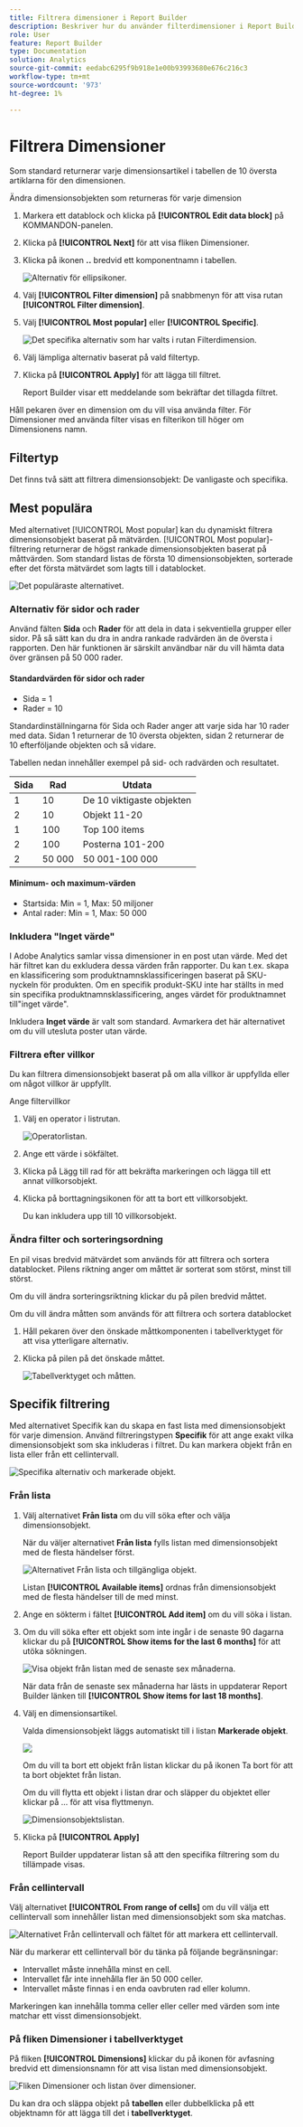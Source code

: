 ```yaml
---
title: Filtrera dimensioner i Report Builder
description: Beskriver hur du använder filterdimensioner i Report Builder
role: User
feature: Report Builder
type: Documentation
solution: Analytics
source-git-commit: eedabc6295f9b918e1e00b93993680e676c216c3
workflow-type: tm+mt
source-wordcount: '973'
ht-degree: 1%

---
```


# Filtrera Dimensioner

Som standard returnerar varje dimensionsartikel i tabellen de 10 översta artiklarna för den dimensionen.

Ändra dimensionsobjekten som returneras för varje dimension

1. Markera ett datablock och klicka på **[!UICONTROL Edit data block]** på KOMMANDON-panelen.

1. Klicka på **[!UICONTROL Next]** för att visa fliken Dimensioner.

1. Klicka på ikonen **..** bredvid ett komponentnamn i tabellen.

   ![Alternativ för ellipsikoner.](./assets/image27.png)

1. Välj **[!UICONTROL Filter dimension]** på snabbmenyn för att visa rutan **[!UICONTROL Filter dimension]**.

1. Välj **[!UICONTROL Most popular]** eller **[!UICONTROL Specific]**.

   ![Det specifika alternativ som har valts i rutan Filterdimension.](./assets/image28.png)

1. Välj lämpliga alternativ baserat på vald filtertyp.

1. Klicka på **[!UICONTROL Apply]** för att lägga till filtret.

   Report Builder visar ett meddelande som bekräftar det tillagda filtret.

Håll pekaren över en dimension om du vill visa använda filter. För Dimensioner med använda filter visas en filterikon till höger om Dimensionens namn.

## Filtertyp

Det finns två sätt att filtrera dimensionsobjekt: De vanligaste och specifika.

## Mest populära

Med alternativet [!UICONTROL Most popular] kan du dynamiskt filtrera dimensionsobjekt baserat på mätvärden. [!UICONTROL Most popular]-filtrering returnerar de högst rankade dimensionsobjekten baserat på måttvärden. Som standard listas de första 10 dimensionsobjekten, sorterade efter det första mätvärdet som lagts till i datablocket.

![Det populäraste alternativet.](./assets/image29.png)


### Alternativ för sidor och rader

Använd fälten **Sida** och **Rader** för att dela in data i sekventiella grupper eller sidor. På så sätt kan du dra in andra rankade radvärden än de översta i rapporten. Den här funktionen är särskilt användbar när du vill hämta data över gränsen på 50 000 rader.

#### Standardvärden för sidor och rader

- Sida = 1
- Rader = 10

Standardinställningarna för Sida och Rader anger att varje sida har 10 rader med data. Sidan 1 returnerar de 10 översta objekten, sidan 2 returnerar de 10 efterföljande objekten och så vidare.

Tabellen nedan innehåller exempel på sid- och radvärden och resultatet.

| Sida | Rad | Utdata |
|------|--------|----------------------|
| 1 | 10 | De 10 viktigaste objekten |
| 2 | 10 | Objekt 11-20 |
| 1 | 100 | Top 100 items |
| 2 | 100 | Posterna 101-200 |
| 2 | 50 000 | 50 001-100 000 |

#### Minimum- och maximum-värden

- Startsida: Min = 1, Max: 50 miljoner
- Antal rader: Min = 1, Max: 50 000

### Inkludera &quot;Inget värde&quot;

I Adobe Analytics samlar vissa dimensioner in en post utan värde. Med det här filtret kan du exkludera dessa värden från rapporter. Du kan t.ex. skapa en klassificering som produktnamnsklassificeringen baserat på SKU-nyckeln för produkten. Om en specifik produkt-SKU inte har ställts in med sin specifika produktnamnsklassificering, anges värdet för produktnamnet till&quot;inget värde&quot;.

Inkludera **Inget värde** är valt som standard. Avmarkera det här alternativet om du vill utesluta poster utan värde.

### Filtrera efter villkor

Du kan filtrera dimensionsobjekt baserat på om alla villkor är uppfyllda eller om något villkor är uppfyllt.

Ange filtervillkor

1. Välj en operator i listrutan.

   ![Operatorlistan.](./assets/image31.png)

1. Ange ett värde i sökfältet.

1. Klicka på Lägg till rad för att bekräfta markeringen och lägga till ett annat villkorsobjekt.

1. Klicka på borttagningsikonen för att ta bort ett villkorsobjekt.

   Du kan inkludera upp till 10 villkorsobjekt.

### Ändra filter och sorteringsordning

En pil visas bredvid mätvärdet som används för att filtrera och sortera datablocket. Pilens riktning anger om måttet är sorterat som störst, minst till störst.

Om du vill ändra sorteringsriktning klickar du på pilen bredvid måttet.

Om du vill ändra måtten som används för att filtrera och sortera datablocket

1. Håll pekaren över den önskade måttkomponenten i tabellverktyget för att visa ytterligare alternativ.

2. Klicka på pilen på det önskade måttet.

   ![Tabellverktyget och måtten.](./assets/image30.png)


## Specifik filtrering

Med alternativet Specifik kan du skapa en fast lista med dimensionsobjekt för varje dimension. Använd filtreringstypen **Specifik** för att ange exakt vilka dimensionsobjekt som ska inkluderas i filtret. Du kan markera objekt från en lista eller från ett cellintervall.

![Specifika alternativ och markerade objekt.](./assets/image32.png)

### Från lista

1. Välj alternativet **Från lista** om du vill söka efter och välja dimensionsobjekt.

   När du väljer alternativet **Från lista** fylls listan med dimensionsobjekt med de flesta händelser först.

   ![Alternativet Från lista och tillgängliga objekt.](./assets/image33.png)

   Listan **[!UICONTROL Available items]** ordnas från dimensionsobjekt med de flesta händelser till de med minst.

1. Ange en sökterm i fältet **[!UICONTROL Add item]** om du vill söka i listan.

1. Om du vill söka efter ett objekt som inte ingår i de senaste 90 dagarna klickar du på **[!UICONTROL Show items for the last 6 months]** för att utöka sökningen.

   ![Visa objekt från listan med de senaste sex månaderna.](./assets/image34.png)

   När data från de senaste sex månaderna har lästs in uppdaterar Report Builder länken till **[!UICONTROL Show items for last 18 months]**.

1. Välj en dimensionsartikel.

   Valda dimensionsobjekt läggs automatiskt till i listan **Markerade objekt**.

   ![](./assets/image35.png)

   Om du vill ta bort ett objekt från listan klickar du på ikonen Ta bort för att ta bort objektet från listan.

   Om du vill flytta ett objekt i listan drar och släpper du objektet eller klickar på ... för att visa flyttmenyn.

   ![Dimensionsobjektslistan.](./assets/image36.png)

1. Klicka på **[!UICONTROL Apply]**

   Report Builder uppdaterar listan så att den specifika filtrering som du tillämpade visas.

### Från cellintervall

Välj alternativet **[!UICONTROL From range of cells]** om du vill välja ett cellintervall som innehåller listan med dimensionsobjekt som ska matchas.

![Alternativet Från cellintervall och fältet för att markera ett cellintervall.](./assets/image37.png)

När du markerar ett cellintervall bör du tänka på följande begränsningar:

- Intervallet måste innehålla minst en cell.
- Intervallet får inte innehålla fler än 50 000 celler.
- Intervallet måste finnas i en enda oavbruten rad eller kolumn.

Markeringen kan innehålla tomma celler eller celler med värden som inte matchar ett visst dimensionsobjekt.

### På fliken Dimensioner i tabellverktyget

På fliken **[!UICONTROL Dimensions]** klickar du på ikonen för avfasning bredvid ett dimensionsnamn för att visa listan med dimensionsobjekt.

![Fliken Dimensioner och listan över dimensioner.](./assets/dimensions_chevron.png)

Du kan dra och släppa objekt på **tabellen** eller dubbelklicka på ett objektnamn för att lägga till det i **tabellverktyget**.

